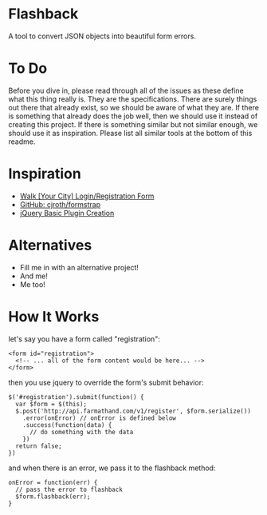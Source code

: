 Flashback
=========
A tool to convert JSON objects into beautiful form errors.

To Do
======
Before you dive in, please read through all of the issues as these define what this thing really is. They are the specifications. There are surely things out there that already exist, so we should be aware of what they are. If there is something that already does the job well, then we should use it instead of creating this project. If there is something similar but not similar enough, we should use it as inspiration. Please list all similar tools at the bottom of this readme.

Inspiration
===========
- [Walk [Your City] Login/Registration Form](http://walkyourcity.org/login)
- [GitHub: cjroth/formstrap](https://github.com/cjroth/formstrap)
- [jQuery Basic Plugin Creation](http://learn.jquery.com/plugins/basic-plugin-creation/)

Alternatives
============
- Fill me in with an alternative project!
- And me!
- Me too!

How It Works
============
let's say you have a form called "registration":
```
<form id="registration">
  <!-- ... all of the form content would be here... -->
</form>
```

then you use jquery to override the form's submit behavior:
```
$('#registration').submit(function() {
  var $form = $(this);
  $.post('http://api.farmathand.com/v1/register', $form.serialize())
    .error(onError) // onError is defined below
    .success(function(data) {
      // do something with the data
    })
  return false;
})
```

and when there is an error, we pass it to the flashback method:
```
onError = function(err) {
  // pass the error to flashback
  $form.flashback(err);
}
```
